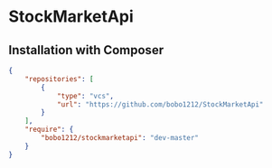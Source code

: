 # StockMarketApi


Installation with Composer
--------------------------

```json
{
    "repositories": [
        {
            "type": "vcs",
            "url": "https://github.com/bobo1212/StockMarketApi"
        }
    ],
    "require": {
        "bobo1212/stockmarketapi": "dev-master"
    }
}
